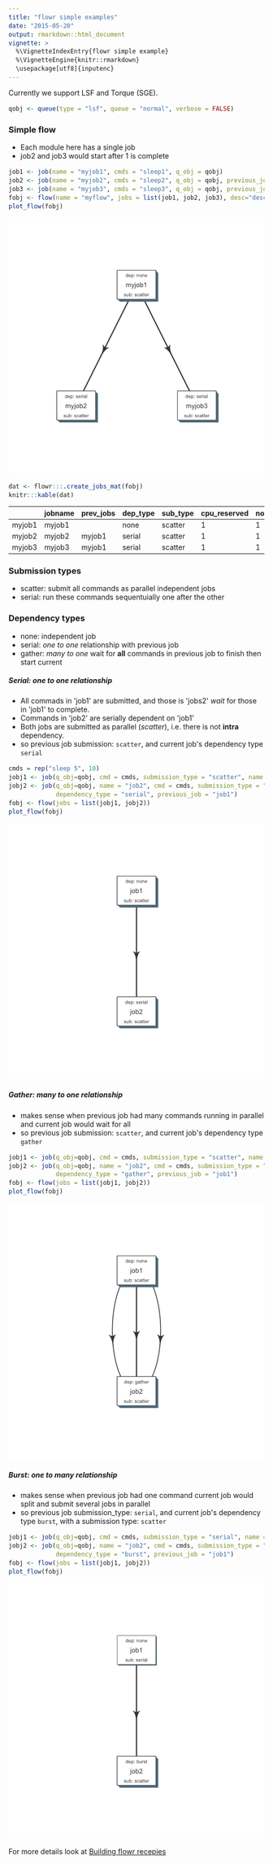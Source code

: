 ```yaml
---
title: "flowr simple examples"
date: "2015-05-20"
output: rmarkdown::html_document
vignette: >
  %\VignetteIndexEntry{flowr simple example}
  %\VignetteEngine{knitr::rmarkdown}
  \usepackage[utf8]{inputenc}
---
```




Currently we support LSF and Torque (SGE). 


```r
qobj <- queue(type = "lsf", queue = "normal", verbose = FALSE)
```

### Simple flow
- Each module here has a single job
- job2 and job3 would start after 1 is complete

```r
job1 <- job(name = "myjob1", cmds = "sleep1", q_obj = qobj)
job2 <- job(name = "myjob2", cmds = "sleep2", q_obj = qobj, previous_job = "myjob1", dependency_type = "serial")
job3 <- job(name = "myjob3", cmds = "sleep3", q_obj = qobj, previous_job = "myjob1", dependency_type = "serial")
fobj <- flow(name = "myflow", jobs = list(job1, job2, job3), desc="description")
plot_flow(fobj)
```

![plot of chunk plot_simpleflow](figure/plot_simpleflow-1.png) 


```r
dat <- flowr:::.create_jobs_mat(fobj)
knitr:::kable(dat)
```



|       |jobname |prev_jobs |dep_type |sub_type |cpu_reserved |nodes | jobid| prev_jobid|
|:------|:-------|:---------|:--------|:--------|:------------|:-----|-----:|----------:|
|myjob1 |myjob1  |          |none     |scatter  |1            |1     |     1|         NA|
|myjob2 |myjob2  |myjob1    |serial   |scatter  |1            |1     |     2|          1|
|myjob3 |myjob3  |myjob1    |serial   |scatter  |1            |1     |     3|          1|



### Submission types
- scatter: submit all commands as parallel independent jobs
- serial: run these commands sequentuially one after the other

### Dependency types
- none: independent job
- serial: *one to one* relationship with previous job
- gather: *many to one* wait for **all** commands in previous job to finish then start current


##### Serial: one to one relationship
- All commads in 'job1' are submitted, and those is 'jobs2' *wait* for those in 'job1' to complete.
- Commands in 'job2' are serially dependent on 'job1'
- Both jobs are submitted as parallel (*scatter*), i.e. there is not **intra** dependency.
- so previous job submission: `scatter`, and current job's dependency type `serial`

```r
cmds = rep("sleep 5", 10)
jobj1 <- job(q_obj=qobj, cmd = cmds, submission_type = "scatter", name = "job1")
jobj2 <- job(q_obj=qobj, name = "job2", cmd = cmds, submission_type = "scatter", 
             dependency_type = "serial", previous_job = "job1")
fobj <- flow(jobs = list(jobj1, jobj2))
plot_flow(fobj)
```

![plot of chunk unnamed-chunk-3](figure/unnamed-chunk-3-1.png) 

##### Gather: many to one relationship
- makes sense when previous job had many commands running in parallel and current job would wait for all
- so previous job submission: `scatter`, and current job's dependency type `gather`

```r
jobj1 <- job(q_obj=qobj, cmd = cmds, submission_type = "scatter", name = "job1")
jobj2 <- job(q_obj=qobj, name = "job2", cmd = cmds, submission_type = "scatter", 
             dependency_type = "gather", previous_job = "job1")
fobj <- flow(jobs = list(jobj1, jobj2))
plot_flow(fobj)
```

![plot of chunk unnamed-chunk-4](figure/unnamed-chunk-4-1.png) 

##### Burst: one to many relationship
- makes sense when previous job had one command current job would split and submit several jobs in parallel
- so previous job submission_type: `serial`, and current job's dependency type `burst`, with a submission type: `scatter`

```r
jobj1 <- job(q_obj=qobj, cmd = cmds, submission_type = "serial", name = "job1")
jobj2 <- job(q_obj=qobj, name = "job2", cmd = cmds, submission_type = "scatter", 
             dependency_type = "burst", previous_job = "job1")
fobj <- flow(jobs = list(jobj1, jobj2))
plot_flow(fobj)
```

![plot of chunk unnamed-chunk-5](figure/unnamed-chunk-5-1.png) 


For more details look at [Building flowr recepies](buid_main.html)
